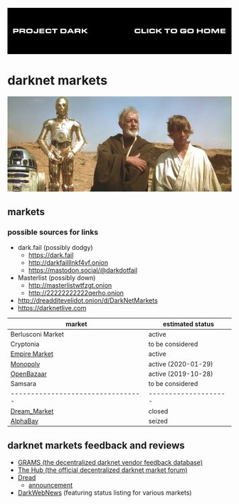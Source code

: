 [![](media/project_dark_home.png)](documentation.md)

# darknet markets

[![](media/You_will_never_find_a_more_wretched_hive_of_scum_and_villainy.png)](media/You_will_never_find_a_more_wretched_hive_of_scum_and_villainy.mp4)

## markets

### possible sources for links

- dark.fail (possibly dodgy)
    - <https://dark.fail>
    - <http://darkfailllnkf4vf.onion>
    - <https://mastodon.social/@darkdotfail>
- Masterlist (possibly down)
    - <http://masterlistwtfzgt.onion>
    - <http://22222222222qerho.onion>
- <http://dreadditevelidot.onion/d/DarkNetMarkets>
- <https://darknetlive.com>

|**market**                       |**estimated status**|
|---------------------------------|--------------------|
|Berlusconi Market                |active              |
|Cryptonia                        |to be considered    |
|[Empire Market](Empire_Market.md)|active              |
|[Monopoly](Monopoly.md)          |active (2020-01-29) |
|[OpenBazaar](OpenBazaar.md)      |active (2019-10-28) |
|Samsara                          |to be considered    |
|---------------------------------|--------------------|
|[Dream_Market](Dream_Market.md)  |closed              |
|[AlphaBay](AlphaBay.md)          |seized              |

## darknet markets feedback and reviews

- [GRAMS (the decentralized darknet vendor feedback database)](http://pwoah7foa6au2pul.onion/listing.php?id=54107)
- [The Hub (the official decentralized darknet market forum)](http://thehub7gqe43miyc.onion)
- [Dread](http://dreadditevelidot.onion)
    - [announcement](https://www.reddit.com/r/onions/comments/7xtizd/announcing_the_launch_of_dread_redditlike_hidden)
- [DarkWebNews](https://darkwebnews.com) (featuring status listing for various markets)
